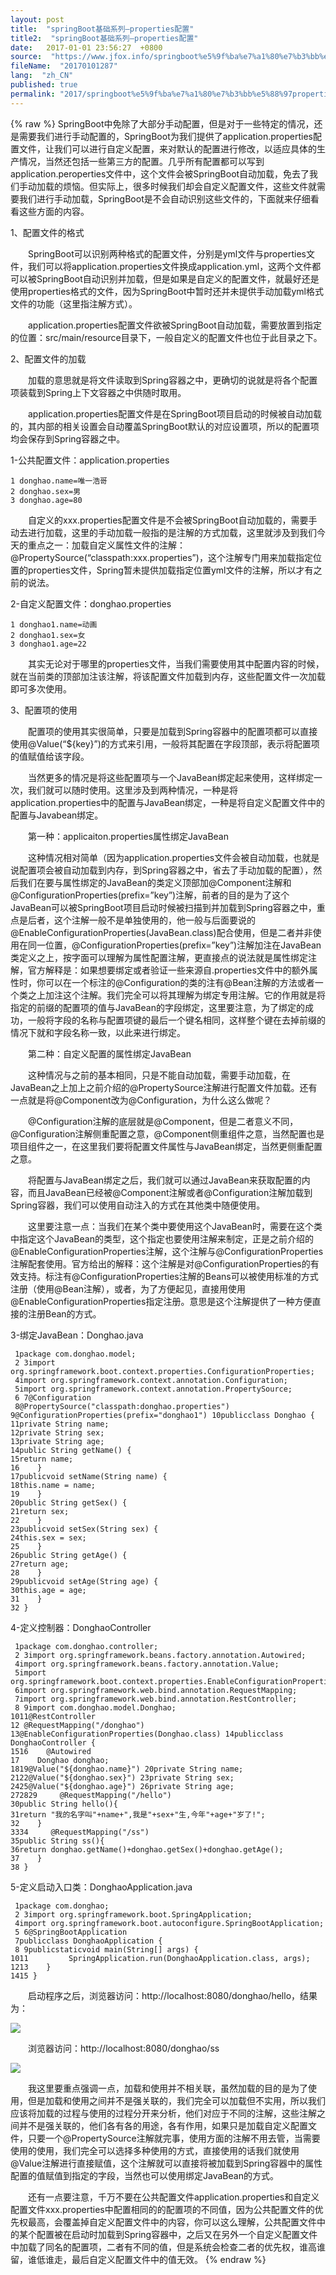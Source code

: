 ```yaml
---
layout: post
title:  "springBoot基础系列–properties配置"
title2:  "springBoot基础系列–properties配置"
date:   2017-01-01 23:56:27  +0800
source:  "https://www.jfox.info/springboot%e5%9f%ba%e7%a1%80%e7%b3%bb%e5%88%97properties%e9%85%8d%e7%bd%ae.html"
fileName:  "20170101287"
lang:  "zh_CN"
published: true
permalink: "2017/springboot%e5%9f%ba%e7%a1%80%e7%b3%bb%e5%88%97properties%e9%85%8d%e7%bd%ae.html"
---
```

{% raw %}
SpringBoot中免除了大部分手动配置，但是对于一些特定的情况，还是需要我们进行手动配置的，SpringBoot为我们提供了application.properties配置文件，让我们可以进行自定义配置，来对默认的配置进行修改，以适应具体的生产情况，当然还包括一些第三方的配置。几乎所有配置都可以写到application.peroperties文件中，这个文件会被SpringBoot自动加载，免去了我们手动加载的烦恼。但实际上，很多时候我们却会自定义配置文件，这些文件就需要我们进行手动加载，SpringBoot是不会自动识别这些文件的，下面就来仔细看看这些方面的内容。

1、配置文件的格式

　　SpringBoot可以识别两种格式的配置文件，分别是yml文件与properties文件，我们可以将application.properties文件换成application.yml，这两个文件都可以被SpringBoot自动识别并加载，但是如果是自定义的配置文件，就最好还是使用properties格式的文件，因为SpringBoot中暂时还并未提供手动加载yml格式文件的功能（这里指注解方式）。

　　application.properties配置文件欲被SpringBoot自动加载，需要放置到指定的位置：src/main/resource目录下，一般自定义的配置文件也位于此目录之下。

2、配置文件的加载

　　加载的意思就是将文件读取到Spring容器之中，更确切的说就是将各个配置项装载到Spring上下文容器之中供随时取用。

　　application.properties配置文件是在SpringBoot项目启动的时候被自动加载的，其内部的相关设置会自动覆盖SpringBoot默认的对应设置项，所以的配置项均会保存到Spring容器之中。

1-公共配置文件：application.properties

    1 donghao.name=唯一浩哥
    2 donghao.sex=男
    3 donghao.age=80

　　自定义的xxx.properties配置文件是不会被SpringBoot自动加载的，需要手动去进行加载，这里的手动加载一般指的是注解的方式加载，这里就涉及到我们今天的重点之一：加载自定义属性文件的注解：@PropertySource(“classpath:xxx.properties”)，这个注解专门用来加载指定位置的properties文件，Spring暂未提供加载指定位置yml文件的注解，所以才有之前的说法。

2-自定义配置文件：donghao.properties

    1 donghao1.name=动画
    2 donghao1.sex=女
    3 donghao1.age=22

　　其实无论对于哪里的properties文件，当我们需要使用其中配置内容的时候，就在当前类的顶部加注该注解，将该配置文件加载到内存，这些配置文件一次加载即可多次使用。

3、配置项的使用

　　配置项的使用其实很简单，只要是加载到Spring容器中的配置项都可以直接使用@Value(“${key}”)的方式来引用，一般将其配置在字段顶部，表示将配置项的值赋值给该字段。

　　当然更多的情况是将这些配置项与一个JavaBean绑定起来使用，这样绑定一次，我们就可以随时使用。这里涉及到两种情况，一种是将application.properties中的配置与JavaBean绑定，一种是将自定义配置文件中的配置与Javabean绑定。

　　第一种：applicaiton.properties属性绑定JavaBean

　　这种情况相对简单（因为application.properties文件会被自动加载，也就是说配置项会被自动加载到内存，到Spring容器之中，省去了手动加载的配置），然后我们在要与属性绑定的JavaBean的类定义顶部加@Component注解和@ConfigurationProperties(prefix=”key”)注解，前者的目的是为了这个JavaBean可以被SpringBoot项目启动时候被扫描到并加载到Spring容器之中，重点是后者，这个注解一般不是单独使用的，他一般与后面要说的@EnableConfigurationProperties(JavaBean.class)配合使用，但是二者并非使用在同一位置，@ConfigurationProperties(prefix=”key”)注解加注在JavaBean类定义之上，按字面可以理解为属性配置注解，更直接点的说法就是属性绑定注解，官方解释是：如果想要绑定或者验证一些来源自.properties文件中的额外属性时，你可以在一个标注的@Configuration的类的注有@Bean注解的方法或者一个类之上加注这个注解。我们完全可以将其理解为绑定专用注解。它的作用就是将指定的前缀的配置项的值与JavaBean的字段绑定，这里要注意，为了绑定的成功，一般将字段的名称与配置项键的最后一个键名相同，这样整个键在去掉前缀的情况下就和字段名称一致，以此来进行绑定。

　　第二种：自定义配置的属性绑定JavaBean

　　这种情况与之前的基本相同，只是不能自动加载，需要手动加载，在JavaBean之上加上之前介绍的@PropertySource注解进行配置文件加载。还有一点就是将@Component改为@Configuration，为什么这么做呢？

　　@Configuration注解的底层就是@Component，但是二者意义不同，@Configuration注解侧重配置之意，@Component侧重组件之意，当然配置也是项目组件之一，在这里我们要将配置文件属性与JavaBean绑定，当然更侧重配置之意。

　　将配置与JavaBean绑定之后，我们就可以通过JavaBean来获取配置的内容，而且JavaBean已经被@Component注解或者@Configuration注解加载到Spring容器，我们可以使用自动注入的方式在其他类中随便使用。

　　这里要注意一点：当我们在某个类中要使用这个JavaBean时，需要在这个类中指定这个JavaBean的类型，这个指定也要使用注解来制定，正是之前介绍的@EnableConfigurationProperties注解，这个注解与@ConfigurationProperties注解配套使用。官方给出的解释：这个注解是对@ConfigurationProperties的有效支持。标注有@ConfigurationProperties注解的Beans可以被使用标准的方式注册（使用@Bean注解），或者，为了方便起见，直接用使用@EnableConfigurationProperties指定注册。意思是这个注解提供了一种方便直接的注册Bean的方式。

3-绑定JavaBean：Donghao.java

     1package com.donghao.model;
     2 3import org.springframework.boot.context.properties.ConfigurationProperties;
     4import org.springframework.context.annotation.Configuration;
     5import org.springframework.context.annotation.PropertySource;
     6 7@Configuration
     8@PropertySource("classpath:donghao.properties")  9@ConfigurationProperties(prefix="donghao1") 10publicclass Donghao {
    11private String name;
    12private String sex;
    13private String age;
    14public String getName() {
    15return name;
    16    }
    17publicvoid setName(String name) {
    18this.name = name;
    19    }
    20public String getSex() {
    21return sex;
    22    }
    23publicvoid setSex(String sex) {
    24this.sex = sex;
    25    }
    26public String getAge() {
    27return age;
    28    }
    29publicvoid setAge(String age) {
    30this.age = age;
    31    }
    32 }

4-定义控制器：DonghaoController

     1package com.donghao.controller;
     2 3import org.springframework.beans.factory.annotation.Autowired;
     4import org.springframework.beans.factory.annotation.Value;
     5import org.springframework.boot.context.properties.EnableConfigurationProperties;
     6import org.springframework.web.bind.annotation.RequestMapping;
     7import org.springframework.web.bind.annotation.RestController;
     8 9import com.donghao.model.Donghao;
    1011@RestController
    12 @RequestMapping("/donghao")
    13@EnableConfigurationProperties(Donghao.class) 14publicclass DonghaoController {
    1516    @Autowired
    17    Donghao donghao;
    1819@Value("${donghao.name}") 20private String name;
    2122@Value("${donghao.sex}") 23private String sex;
    2425@Value("${donghao.age}") 26private String age;
    272829     @RequestMapping("/hello")
    30public String hello(){
    31return "我的名字叫"+name+",我是"+sex+"生,今年"+age+"岁了!";
    32    }
    3334     @RequestMapping("/ss")
    35public String ss(){
    36return donghao.getName()+donghao.getSex()+donghao.getAge();
    37    }
    38 }

5-定义启动入口类：DonghaoApplication.java

     1package com.donghao;
     2 3import org.springframework.boot.SpringApplication;
     4import org.springframework.boot.autoconfigure.SpringBootApplication;
     5 6@SpringBootApplication
     7publicclass DonghaoApplication {
     8 9publicstaticvoid main(String[] args) {
    1011         SpringApplication.run(DonghaoApplication.class, args);
    1213    }
    1415 }

　　启动程序之后，浏览器访问：http://localhost:8080/donghao/hello，结果为：

![](/wp-content/uploads/2017/07/1500114802.jpg)

　　浏览器访问：http://localhost:8080/donghao/ss

![](/wp-content/uploads/2017/07/1500114803.png)

　　我这里要重点强调一点，加载和使用并不相关联，虽然加载的目的是为了使用，但是加载和使用之间并不是强关联的，我们完全可以加载但不实用，所以我们应该将加载的过程与使用的过程分开来分析，他们对应于不同的注解，这些注解之间并不是强关联的，他们各有各的用途，各有作用，如果只是加载自定义配置文件，只要一个@PropertySource注解就完事，使用方面的注解不用去管，当需要使用的使用，我们完全可以选择多种使用的方式，直接使用的话我们就使用@Value注解进行直接赋值，这个注解就可以直接将被加载到Spring容器中的属性配置的值赋值到指定的字段，当然也可以使用绑定JavaBean的方式。

　　还有一点要注意，千万不要在公共配置文件application.properties和自定义配置文件xxx.properties中配置相同的的配置项的不同值，因为公共配置文件的优先权最高，会覆盖掉自定义配置文件中的内容，你可以这么理解，公共配置文件中的某个配置被在启动时加载到Spring容器中，之后又在另外一个自定义配置文件中加载了同名的配置项，二者有不同的值，但是系统会检查二者的优先权，谁高谁留，谁低谁走，最后自定义配置文件中的值无效。
{% endraw %}

